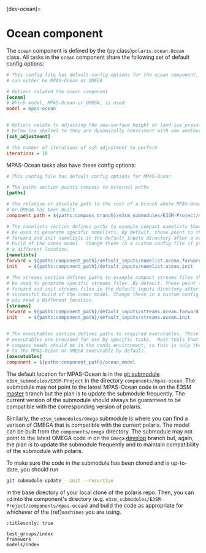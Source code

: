 (dev-ocean)=

# Ocean component

The `ocean` component is defined by the {py:class}`polaris.ocean.Ocean`
class. All tasks in the `ocean` component share the following set of
default config options:

```cfg
# This config file has default config options for the ocean component, which
# can either be MPAS-Ocean or OMEGA

# Options related the ocean component
[ocean]
# Which model, MPAS-Ocean or OMEGA, is used
model = mpas-ocean


# Options relate to adjusting the sea-surface height or land-ice pressure
# below ice shelves to they are dynamically consistent with one another
[ssh_adjustment]

# the number of iterations of ssh adjustment to perform
iterations = 10
```

MPAS-Ocean tasks also have these config options:
```cfg
# This config file has default config options for MPAS-Ocean

# The paths section points compass to external paths
[paths]

# the relative or absolute path to the root of a branch where MPAS-Ocean
# or OMEGA has been built
component_path = ${paths:compass_branch}/e3sm_submodules/E3SM-Project/components/mpas-ocean

# The namelists section defines paths to example_compact namelists that will
# be used to generate specific namelists. By default, these point to the
# forward and init namelists in the default_inputs directory after a successful
# build of the ocean model.  Change these in a custom config file if you need
# a different location.
[namelists]
forward = ${paths:component_path}/default_inputs/namelist.ocean.forward
init    = ${paths:component_path}/default_inputs/namelist.ocean.init

# The streams section defines paths to example_compact streams files that will
# be used to generate specific streams files. By default, these point to the
# forward and init streams files in the default_inputs directory after a
# successful build of the ocean model. Change these in a custom config file if
# you need a different location.
[streams]
forward = ${paths:component_path}/default_inputs/streams.ocean.forward
init    = ${paths:component_path}/default_inputs/streams.ocean.init


# The executables section defines paths to required executables. These
# executables are provided for use by specific tasks.  Most tools that
# compass needs should be in the conda environment, so this is only the path
# to the MPAS-Ocean or OMEGA executable by default.
[executables]
component = ${paths:component_path}/ocean_model
```

The default location for MPAS-Ocean is in the
[git submodule](https://git-scm.com/book/en/v2/Git-Tools-Submodules)
`e3sm_submodules/E3SM-Project` in the directory `components/mpas-ocean`.  The 
submodule  may not point to the latest MPAS-Ocean code in on the E3SM
[master](https://github.com/E3SM-Project/E3SM/tree/master)
branch but the plan is to update the submodule frequently.  The current version
of the submodule should always be guaranteed to be compatible with the
corresponding version of polaris.

Similarly, the `e3sm_submodules/Omega` submodule is where you can find
a verison of OMEGA that is compatible with the current polaris.  The model
can be built from the `components/omega` directory.  The  submodule may not 
point to the latest OMEGA code in on the `Omega`
[develop](https://github.com/E3SM-Project/Omega/tree/develop)
branch but, again, the plan is to update the submodule frequently and to
maintain compatibility of the submodule with polaris.

To make sure the code in the submodule has been cloned and is up-to-date, you
should run

```bash
git submodule update --init --recursive
```

in the base directory of your local clone of the polaris repo.  Then, you can
`cd` into the component's directory (e.g. 
`e3sm_submodules/E3SM-Project/components/mpas-ocean`) and build the code as
appropriate for whichever of the {ref}`machines` you are using.

```{toctree}
:titlesonly: true

test_groups/index
framework
models/index
```

